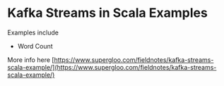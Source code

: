 # Kafka Streams in Scala Examples

Examples include

* Word Count 

More info here [https://www.supergloo.com/fieldnotes/kafka-streams-scala-example/](https://www.supergloo.com/fieldnotes/kafka-streams-scala-example/)

